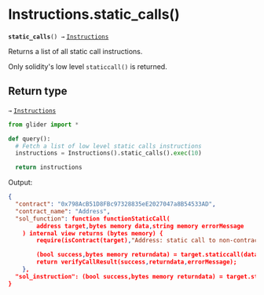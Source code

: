# Instructions.static\_calls()

**`static_calls`**`() →` [`Instructions`](./)

Returns a list of all static call instructions.

Only solidity's low level `staticcall()` is returned.

## Return type

`→` [`Instructions`](./)

```python
from glider import *

def query():
  # Fetch a list of low level static calls instructions
  instructions = Instructions().static_calls().exec(10)

  return instructions
```

Output:

```json
{
  "contract": "0x798AcB51D8FBc97328835eE2027047a8B54533AD",
  "contract_name": "Address",
  "sol_function": function functionStaticCall(
        address target,bytes memory data,string memory errorMessage
    ) internal view returns (bytes memory) {
        require(isContract(target),"Address: static call to non-contract");

        (bool success,bytes memory returndata) = target.staticcall(data);
        return verifyCallResult(success,returndata,errorMessage);
    },
  "sol_instruction": (bool success,bytes memory returndata) = target.staticcall(data)
}
```
